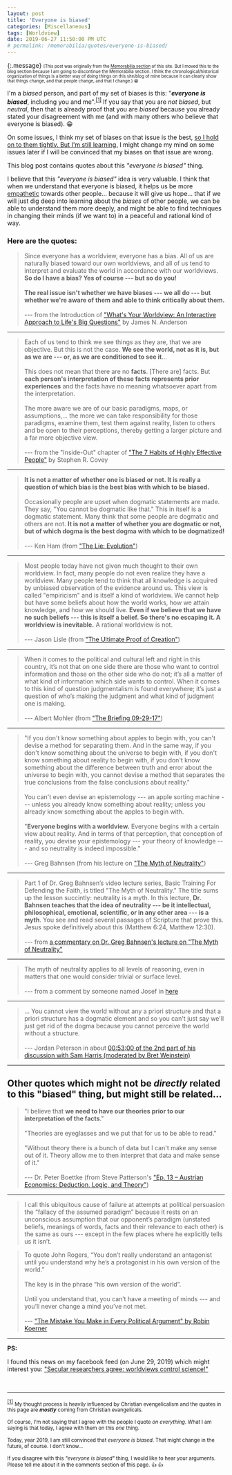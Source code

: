 ```yaml
---
layout: post
title: 'Everyone is biased'
categories: [Miscellaneous]
tags: [Worldview]
date: 2019-06-27 11:50:00 PM UTC
# permalink: /memorabilia/quotes/everyone-is-biased/
---
```


<!-- pulished in blog (moved from pages section) in June 28, 2019 7:50:00 AM Philippine Time -->

{:.message}
<small><small>
(This post was originally from the [Memorabilia section](/memorabilia/quotes/everyone-is-biased/) of this site.
But I moved this to the blog section because I am going to discontinue the Memorabilia section.
I think the chronological/historical organization of things is a better way of doing things on this site/blog of mine because it can clearly show that things change, and that people change, and that I change.)  :grin: 
</small></small>


I'm a _biased_ person, and part of my set of biases is this: "**_everyone is biased_**, including you and me".<sup id="footnote-indicator-1">[[1]](#footnote-1)</sup> If you say that you are _not biased_, but _neutral_, then that is already proof that you are _biased_ because you already stated your disagreement with me (and with many others who believe that everyone is biased).  :grin:

<!--more-->


On some issues, I think my set of biases on that issue is the best, [so I hold on to them tightly. But I'm still learning.](https://simpleprogrammer.com/2012/09/16/have-strong-convictions-but-hold-on-to-them-loosely/) I might change my mind on some issues later if I will be convinced that my biases on that issue are wrong.

This blog post contains quotes about this _"everyone is biased"_ thing.

I believe that this _"everyone is biased"_ idea is very valuable. I think that when we understand that everyone is biased, it helps us be more [empathetic](http://chadfowler.com/2014/01/19/empathy.html) towards other people... because it will give us hope... that if we will just dig deep into learning about the _biases_ of other people, we can be able to understand them more deeply, and might be able to find techniques in changing their minds (if we want to) in a peaceful and rational kind of way.


### Here are the quotes:


> Since everyone has a worldview, everyone has a bias. All of us are naturally biased toward our own worldviews, and all of us tend to interpret and evaluate the world in accordance with our worldviews. **So do I have a bias? Yes of course ---  but so do you!**
<br /><br />
> **The real issue isn't whether we have biases --- we all do --- but whether we're aware of them and able to think critically about them.**
<br /><br />
> --- from the Introduction of ["What's Your Worldview: An Interactive Approach to Life's Big Questions"](https://www.bookdepository.com/Whats-Your-Worldview-James-N-Anderson/9781433538926?a_aid=jflaga) by James N. Anderson


----------


> Each of us tend to think we see things as they are, that we are objective. But this is not the case. **We see the world, not as it is, but as we are --- or, as we are conditioned to see it**...
<br /><br />
> This does not mean that there are no **facts**. [There are] facts. But **each person's interpretation of these facts represents prior experiences** and the facts have no meaning whatsoever apart from the interpretation.
<br /><br />
> The more aware we are of our basic paradigms, maps, or assumptions,... the more we can take responsibility for those paradigms, examine them, test them against reality, listen to others and be open to their perceptions, thereby getting a larger picture and a far more objective view.
<br /><br />
> --- from the "Inside-Out" chapter of ["The 7 Habits of Highly Effective People"](https://www.bookdepository.com/7-Habits-Highly-Effective-People-Dr-Stephen-R-Covey/9781451639612?a_aid=jflaga) by Stephen R. Covey


----------


> **It is not a matter of whether one is biased or not. It is really a question of which bias is the best bias with which to be biased.**
<br /><br />
> Occasionally people are upset when dogmatic statements are made. They say, "You cannot be dogmatic like that." This in itself is a dogmatic statement. Many think that some people are dogmatic and others are not. **It is not a matter of whether you are dogmatic or not, but of which dogma is the best dogma with which to be dogmatized!**
<br /><br />
> --- Ken Ham (from ["The Lie: Evolution"](https://answersingenesis.org/christianity/christianity-is-under-attack/))


----------


> Most people today have not given much thought to their own worldview. In fact, many people do not even realize they have a worldview. Many people tend to think that all knowledge is acquired by unbiased observation of the evidence around us. This view is called "empiricism" and is itself a kind of worldview. We cannot help but have some beliefs about how the world works, how we attain knowledge, and how we should live. **Even if we believe that we have no such beliefs --- this is itself a belief. So there's no escaping it. A worldview is inevitable.** A rational worldview is not.
<br /><br />
> --- Jason Lisle (from ["The Ultimate Proof of Creation"](https://www.bookdepository.com/book/9780890515686?a_aid=jflaga))


----------


> When it comes to the political and cultural left and right in this country, it’s not that on one side there are those who want to control information and those on the other side who do not; it’s all a matter of what kind of information which side wants to control. When it comes to this kind of question judgmentalism is found everywhere; it’s just a question of who’s making the judgment and what kind of judgment one is making.
<br /><br />
> --- Albert Mohler (from ["The Briefing 09-29-17"](https://albertmohler.com/2017/09/29/briefing-09-29-17/))


----------



> "If you don't know something about apples to begin with, you can't devise a method for separating them.
And in the same way, if you don't know something about the universe to begin with, if you don't know something about reality to begin with, if you don't know something about the difference between truth and error about the universe to begin with, you cannot devise a method that separates the true conclusions from the false conclusions about reality."
<br /><br />
You can't even devise an epistemology --- an apple sorting machine --- unless you already know something about reality; unless you already know something about the apples to begin with.
<br /><br />
"**Everyone begins with a worldview.** Everyone begins with a certain view about reality. And in terms of that perception, that conception of reality, you devise your epistemology ---  your theory of knowledge --- and so neutrality is indeed impossible."
<br /><br />
> --- Greg Bahnsen (from his lecture on ["The Myth of Neutrality"](https://www.youtube.com/watch?v=L9Jc5b56NtU))


----------


> Part 1 of Dr. Greg Bahnsen’s video lecture series, Basic Training For Defending the Faith, is titled "The Myth of Neutrality." The title sums up the lesson succintly: neutrality is a myth. In this lecture, **Dr. Bahnsen teaches that the idea of neutrality --- be it intellectual, philosophical, emotional, scientific, or in any other area --- is a myth**. You see and read several passages of Scripture that prove this. Jesus spoke definitively about this (Matthew 6:24, Matthew 12:30).
<br /><br />
> --- from [a commentary on Dr. Greg Bahnsen's lecture on "The Myth of Neutrality"](https://rebuildbiblicalworldview.wordpress.com/2012/10/12/the-myth-of-neutrality/)


----------


> The myth of neutrality applies to all levels of reasoning, even in matters that one would consider trivial or surface level.
<br /><br />
 --- from a comment by someone named Josef in [here](http://www.jasonlisle.com/2017/03/31/the-gospel-in-hollywood-part-2/#more-294)


----------


> ... You cannot view the world without any a priori structure and that a priori structure has a dogmatic element and so you can't just say we'll just get rid of the dogma because you cannot perceive the world without a structure.
<br /><br />
 --- Jordan Peterson in about [00:53:00 of the 2nd part of his discussion with Sam Harris (moderated by Bret Weinstein)](https://youtu.be/GEf6X-FueMo?t=3184)


----------



## Other quotes which might not be _directly_ related to this "biased" thing, but might still be related...

> "I believe that **we need to have our theories prior to our interpretation of the facts**."
<br /><br />
"Theories are eyeglasses and we put that for us to be able to read."
<br /><br />
"Without theory there is a bunch of data but I can't make any sense out of it.
Theory allow me to then interpret that data and make sense of it."
<br /><br />
> --- Dr. Peter Boettke (from Steve Patterson's ["Ep. 13 – Austrian Economics: Deduction, Logic, and Theory"](http://steve-patterson.com/ep-13-austrian-economics-deduction-logic-and-theory-dr-peter-boettke/))




----------



> I call this ubiquitous cause of failure at attempts at political persuasion the “fallacy of the assumed paradigm” because it rests on an unconscious assumption that our opponent’s paradigm (unstated beliefs, meanings of words, facts and their relevance to each other) is the same as ours --- except in the few places where he explicitly tells us it isn’t.

> To quote John Rogers, “You don’t really understand an antagonist until you understand why he’s a protagonist in his own version of the world.”
<br /><br />
The key is in the phrase “his own version of the world”.
<br /><br />
Until you understand that, you can’t have a meeting of minds --- and you’ll never change a mind you’ve not met.
<br /><br />
--- ["The Mistake You Make in Every Political Argument" by Robin Koerner](https://fee.org/articles/the-mistake-you-make-in-every-political-argument/)


----------

**PS:**

I found this news on my facebook feed (on June 29, 2019) which might interest you: ["Secular researchers agree: worldviews control science!"](https://creation.com/secular-paper-worldviews-control-science?fbclid=IwAR3mtVfrrCjpClPM5gmvEBl3xJmunZ7gWI-D1rR9J8iIH6hnoA0TajMwl28)


<br />

----------


<sup id="footnote-1">[[1]](#footnote-indicator-1)</sup> 
<small>
    My thought process is heavily influenced by Christian evengelicalism and the quotes in this page are **_mostly_** coming from Christian evangelicals.
    <br /><br />
    Of course, I'm not saying that I agree with the people I quote _on everything_. What I am saying is that today, I agree with them on this _one_ thing.
    <br /><br />
    Today, year 2019, I am still convinced that _everyone is biased_. That might change in the future, of course. I don't know...
    <br /><br />
    If you disagree with this _"everyone is biased"_ thing, I would like to hear your arguments. Please tell me about it in the comments section of this page. :+1: :+1:
</small>
